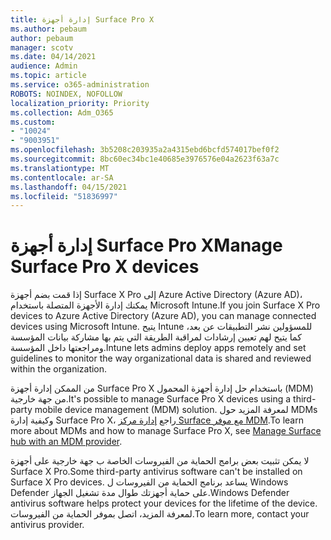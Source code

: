 ```yaml
---
title: إدارة أجهزة Surface Pro X
ms.author: pebaum
author: pebaum
manager: scotv
ms.date: 04/14/2021
audience: Admin
ms.topic: article
ms.service: o365-administration
ROBOTS: NOINDEX, NOFOLLOW
localization_priority: Priority
ms.collection: Adm_O365
ms.custom:
- "10024"
- "9003951"
ms.openlocfilehash: 3b5208c203935a2a4315ebd6bcfd574017bef0f2
ms.sourcegitcommit: 8bc60ec34bc1e40685e3976576e04a2623f63a7c
ms.translationtype: MT
ms.contentlocale: ar-SA
ms.lasthandoff: 04/15/2021
ms.locfileid: "51836997"
---
```

# <a name="manage-surface-pro-x-devices"></a><span data-ttu-id="79c02-102">إدارة أجهزة Surface Pro X</span><span class="sxs-lookup"><span data-stu-id="79c02-102">Manage Surface Pro X devices</span></span>

<span data-ttu-id="79c02-103">إذا قمت بضم أجهزة Surface X Pro إلى Azure Active Directory (Azure AD)، يمكنك إدارة الأجهزة المتصلة باستخدام Microsoft Intune.</span><span class="sxs-lookup"><span data-stu-id="79c02-103">If you join Surface X Pro devices to Azure Active Directory (Azure AD), you can manage connected devices using Microsoft Intune.</span></span> <span data-ttu-id="79c02-104">يتيح Intune للمسؤولين نشر التطبيقات عن بعد، كما يتيح لهم تعيين إرشادات لمراقبة الطريقة التي يتم بها مشاركة بيانات المؤسسة ومراجعتها داخل المؤسسة.</span><span class="sxs-lookup"><span data-stu-id="79c02-104">Intune lets admins deploy apps remotely and set guidelines to monitor the way organizational data is shared and reviewed within the organization.</span></span>

<span data-ttu-id="79c02-105">من الممكن إدارة أجهزة Surface Pro X باستخدام حل إدارة أجهزة المحمول (MDM) من جهة خارجية.</span><span class="sxs-lookup"><span data-stu-id="79c02-105">It's possible to manage Surface Pro X devices using a third-party mobile device management (MDM) solution.</span></span> <span data-ttu-id="79c02-106">لمعرفة المزيد حول MDMs وكيفية إدارة Surface Pro X، راجع [إدارة مركز Surface مع موفر MDM](https://docs.microsoft.com/surface-hub/manage-settings-with-mdm-for-surface-hub).</span><span class="sxs-lookup"><span data-stu-id="79c02-106">To learn more about MDMs and how to manage Surface Pro X, see [Manage Surface hub with an MDM provider](https://docs.microsoft.com/surface-hub/manage-settings-with-mdm-for-surface-hub).</span></span>

<span data-ttu-id="79c02-107">لا يمكن تثبيت بعض برامج الحماية من الفيروسات الخاصة ب جهة خارجية على أجهزة Surface X Pro.</span><span class="sxs-lookup"><span data-stu-id="79c02-107">Some third-party antivirus software can't be installed on Surface X Pro devices.</span></span> <span data-ttu-id="79c02-108">يساعد برنامج الحماية من الفيروسات ل Windows Defender على حماية أجهزتك طوال مدة تشغيل الجهاز.</span><span class="sxs-lookup"><span data-stu-id="79c02-108">Windows Defender antivirus software helps protect your devices for the lifetime of the device.</span></span> <span data-ttu-id="79c02-109">لمعرفة المزيد، اتصل بموفر الحماية من الفيروسات.</span><span class="sxs-lookup"><span data-stu-id="79c02-109">To learn more, contact your antivirus provider.</span></span>

